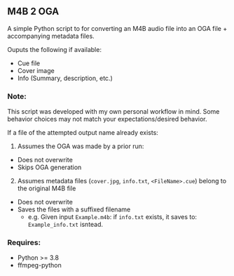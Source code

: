 ## M4B 2 OGA

A simple Python script to for converting an M4B audio file into an OGA file + accompanying metadata files.

Ouputs the following if available:
- Cue file
- Cover image
- Info (Summary, description, etc.)

### Note:

This script was developed with my own personal workflow in mind. Some behavior choices may not match your expectations/desired behavior.

If a file of the attempted output name already exists:
1. Assumes the OGA was made by a prior run:
  - Does not overwrite
  - Skips OGA generation
2. Assumes metadata files (`cover.jpg`, `info.txt`, `<FileName>.cue`) belong to the original M4B file
  - Does not overwrite
  - Saves the files with a suffixed filename
    - e.g. Given input `Example.m4b`: if `info.txt` exists, it saves to: `Example_info.txt` isntead.


### Requires:
- Python >= 3.8
- ffmpeg-python
